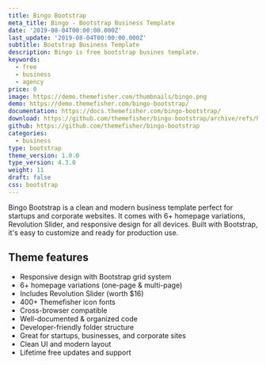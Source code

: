 ```yaml
---
title: Bingo Bootstrap
meta_title: Bingo - Bootstrap Business Template
date: '2019-08-04T00:00:00.000Z'
last_update: '2019-08-04T00:00:00.000Z'
subtitle: Bootstrap Business Template
description: Bingo is free bootstrap busines template.
keywords:
  - free
  - business
  - agency
price: 0
image: https://demo.themefisher.com/thumbnails/bingo.png
demo: https://demo.themefisher.com/bingo-bootstrap/
documentation: https://docs.themefisher.com/bingo-bootstrap/
download: https://github.com/themefisher/bingo-bootstrap/archive/refs/heads/main.zip
github: https://github.com/themefisher/bingo-bootstrap
categories:
  - business
type: bootstrap
theme_version: 1.0.0
type_version: 4.3.0
weight: 11
draft: false
css: bootstrap
---
```

Bingo Bootstrap is a clean and modern business template perfect for startups and corporate websites. It comes with 6+ homepage variations, Revolution Slider, and responsive design for all devices. Built with Bootstrap, it's easy to customize and ready for production use.

## Theme features

* Responsive design with Bootstrap grid system
* 6+ homepage variations (one-page & multi-page)
* Includes Revolution Slider (worth $16)
* 400+ Themefisher icon fonts
* Cross-browser compatible
* Well-documented & organized code
* Developer-friendly folder structure
* Great for startups, businesses, and corporate sites
* Clean UI and modern layout
* Lifetime free updates and support
